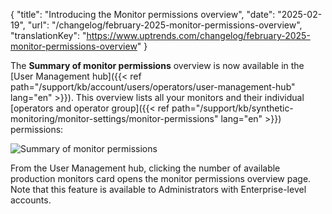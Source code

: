 {
  "title": "Introducing the Monitor permissions overview",
  "date": "2025-02-19",
  "url": "/changelog/february-2025-monitor-permissions-overview",
  "translationKey": "https://www.uptrends.com/changelog/february-2025-monitor-permissions-overview"
}

The **Summary of monitor permissions** overview is now available in the [User Management hub]({{< ref path="/support/kb/account/users/operators/user-management-hub" lang="en" >}}). This overview lists all your monitors and their individual [operators and operator group]({{< ref path="/support/kb/synthetic-monitoring/monitor-settings/monitor-permissions" lang="en" >}}) permissions:

![Summary of monitor permissions](/img/content/gif-monitor-permissions-overview.gif)

From the User Management hub, clicking the number of available production monitors card opens the monitor permissions overview page. Note that this feature is available to Administrators with Enterprise-level accounts.